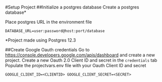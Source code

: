 #Setup Project
##Initialize a postgres database 
Create a postgres database*

Place postgres URL in the environment file

``
DATABASE_URL=user:password@host:port/database
``

*Project made using Postgres 12.3

##Create Google Oauth credentials
Go to https://console.developers.google.com/apis/dashboard and create a new project. 
Create a new Oauth 2.0 Client ID and secret in the ``credentials`` tab
Populate the projectvars.env file with your Oauth Client ID and secret


``
GOOGLE_CLIENT_ID=<CLIENTID>
GOOGLE_CLIENT_SECRET=<SECRET>
``